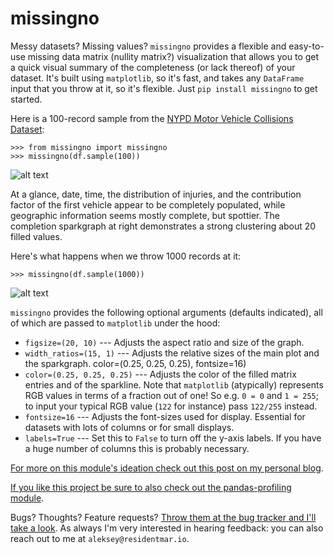 # missingno

Messy datasets? Missing values? `missingno` provides a flexible and easy-to-use missing data matrix (nullity matrix?)
visualization that allows you to get a quick visual summary of the completeness (or lack thereof) of your dataset.
It's built using `matplotlib`, so it's fast, and takes any `DataFrame` input that you throw at it, so it's flexible.
Just `pip install missingno` to get started.

Here is a 100-record sample from the [NYPD Motor Vehicle Collisions Dataset](https://data.cityofnewyork.us/Public-Safety/NYPD-Motor-Vehicle-Collisions/h9gi-nx95):

    >>> from missingno import missingno
    >>> missingno(df.sample(100))

![alt text][one_hundred]

At a glance, date, time, the distribution of injuries, and the contribution factor of the first vehicle appear to be
completely populated, while geographic information seems mostly complete, but spottier. The completion sparkgraph at
right demonstrates a strong clustering about 20 filled values.

Here's what happens when we throw 1000 records at it:

    >>> missingno(df.sample(1000))

![alt text][one_thousand]

[one_hundred]: http://i.imgur.com/g8Rserl.png
[one_thousand]: http://i.imgur.com/y2RfKnS.png

`missingno` provides the following optional arguments (defaults indicated), all of which are passed to `matplotlib`
under the hood:

* `figsize=(20, 10)` --- Adjusts the aspect ratio and size of the graph.
* `width_ratios=(15, 1)` --- Adjusts the relative sizes of the main plot and the sparkgraph. color=(0.25, 0.25, 0.25),
fontsize=16)
* `color=(0.25, 0.25, 0.25)` --- Adjusts the color of the filled matrix entries and of the sparkline. Note that
`matplotlib` (atypically) represents RGB values in terms of a fraction out of one! So e.g. `0 = 0` and `1 = 255`; to
input your typical RGB value (`122` for instance) pass `122/255` instead.
* `fontsize=16` --- Adjusts the font-sizes used for display. Essential for datasets with lots of columns or for small
displays.
* `labels=True` --- Set this to `False` to turn off the y-axis labels. If you have a huge number of columns this is
probably necessary.

[For more on this module's ideation check out this post on my personal blog](http://www.residentmar.io/2016/03/28/missingno.html).

[If you like this project be sure to also check out the pandas-profiling module](https://github.com/JosPolfliet/pandas-profiling).

Bugs? Thoughts? Feature requests? [Throw them at the bug tracker and I'll take a look](https://github.com/ResidentMario/missingno/issues).
As always I'm very interested in hearing feedback: you can also reach out to me at `aleksey@residentmar.io`.